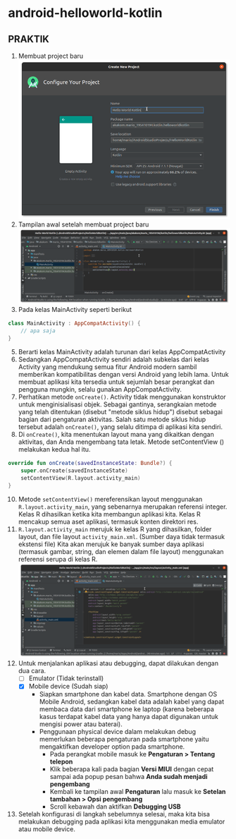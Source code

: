 # android-helloworld-kotlin

## PRAKTIK

1. Membuat project baru<br/>
<img src="images/project&#32;config.png" width="500" alt="Pengaturan project baru"/><br/>
3. Tampilan awal setelah membuat project baru<br/>
<img src="images/main&#32;activity.png" width="800" alt="Tampilan awal project baru"/><br/>
4. Pada kelas MainActivity seperti berikut<br/>
```kotlin
class MainActivity : AppCompatActivity() {
    // apa saja
}
```
5. Berarti kelas MainActivity adalah turunan dari kelas AppCompatActivity
6. Sedangkan AppCompatActivity sendiri adalah subkelas dari kelas Activity yang mendukung semua fitur Android modern sambil memberikan kompatibilitas dengan versi Android yang lebih lama. Untuk membuat aplikasi kita tersedia untuk sejumlah besar perangkat dan pengguna mungkin, selalu gunakan AppCompatActivity.<br/>
7. Perhatikan metode ```onCreate()```. Activity tidak menggunakan konstruktor untuk menginisialisasi objek. Sebagai gantinya, serangkaian metode yang telah ditentukan (disebut "metode siklus hidup") disebut sebagai bagian dari pengaturan aktivitas. Salah satu metode siklus hidup tersebut adalah ```onCreate()```, yang selalu ditimpa di aplikasi kita sendiri.<br/>
8. Di ```onCreate()```, kita menentukan layout mana yang dikaitkan dengan aktivitas, dan Anda mengembang tata letak. Metode setContentView () melakukan kedua hal itu.<br/>
```kotlin
override fun onCreate(savedInstanceState: Bundle?) {
    super.onCreate(savedInstanceState)
    setContentView(R.layout.activity_main)
}
```
10. Metode ```setContentView()``` mereferensikan layout menggunakan ```R.layout.activity_main```, yang sebenarnya merupakan referensi integer. Kelas R dihasilkan ketika kita membangun aplikasi kita. Kelas R mencakup semua aset aplikasi, termasuk konten direktori res.<br/>
11. ```R.layout.activity_main``` merujuk ke kelas R yang dihasilkan, folder layout, dan file layout ```activity_main.xml```. (Sumber daya tidak termasuk ekstensi file) Kita akan merujuk ke banyak sumber daya aplikasi (termasuk gambar, string, dan elemen dalam file layout) menggunakan referensi serupa di kelas R.<br/>
<img src="images/activity&#32;main&#32;layout.png" width="800" alt="Tampilan file activity_main.xml"/><br/>
12. Untuk menjalankan aplikasi atau debugging, dapat dilakukan dengan dua cara.<br/>
    - [ ] Emulator \(Tidak terinstall)
    - [x] Mobile device \(Sudah siap)<br/>
      - Siapkan smartphone dan kabel data. Smartphone dengan OS Mobile Android, sedangkan kabel data adalah kabel yang dapat membaca data dari smartphone ke laptop (karena beberapa kasus terdapat kabel data yang hanya dapat digunakan untuk mengisi power atau baterai).
      - Penggunaan physical device dalam melakukan debug memerlukan beberapa pengaturan pada smartphone yaitu mengaktifkan developer option pada smartphone.<br/>
         - Pada perangkat mobile masuk ke **Pengaturan > Tentang telepon**
         - Klik beberapa kali pada bagian **Versi MIUI** dengan cepat sampai ada popup pesan bahwa **Anda sudah menjadi pengembang**
         - Kembali ke tampilan awal **Pengaturan** lalu masuk ke **Setelan tambahan > Opsi pengembang**
         - Scroll kebawah dan aktifkan **Debugging USB**<br/>
13. Setelah konfigurasi di langkah sebelumnya selesai, maka kita bisa melakukan debugging pada aplikasi kita menggunakan media emulator atau mobile device.
